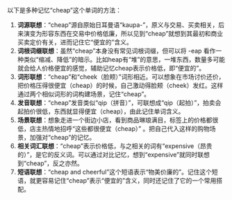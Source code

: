 以下是多种记忆“cheap”这个单词的方法：
1. **词源联想**：“cheap”源自原始日耳曼语“kaupa-”，原义与交易、买卖相关，后来演变为形容东西在交易中价格低廉，所以见到“cheap”就想到其最初和商业买卖定价有关，进而记住它“便宜的”含义。
2. **词根词缀联想**：虽然“cheap”本身没有常见词根词缀，但可以将 -eap 看作一种类似“缩减、降低”的暗示。比如heap有“堆”的意思，一堆东西，数量多可能就会给人价格便宜的感觉，辅助记忆cheap表示价格低，即“便宜的”。 
3. **词形联想**：“cheap”和“cheek（脸颊）”词形相近。可以想象在市场讨价还价，把价格压得很便宜（cheap）的时候，自己激动得脸颊（cheek）发红。这样通过两个相似词形的词构建场景，记住“cheap”。 
4. **发音联想**：“cheap”发音类似“qip（拼音）”，可联想成“qip（起拍）”，拍卖会起拍价很低，东西就显得便宜（cheap），由此记住单词含义。 
5. **场景联想**：想象走进一个街边小店，看到商品琳琅满目，标签上的价格都很低，店主热情地招呼“这些都很便宜（cheap）” 。把自己代入这样的购物场景，加强对“cheap”的记忆。 
6. **相关词汇联想**：“cheap”表示价格低，与之相关的词有“expensive（昂贵的）”，是它的反义词。可以通过对比记忆，想到“expensive”就同时联想到“cheap”，反之亦然。 
7. **短语联想**：“cheap and cheerful”这个短语表示“物美价廉的”。记住这个短语，就更容易记住“cheap”表示“便宜的”含义，同时还记住了它的一个常用搭配。 